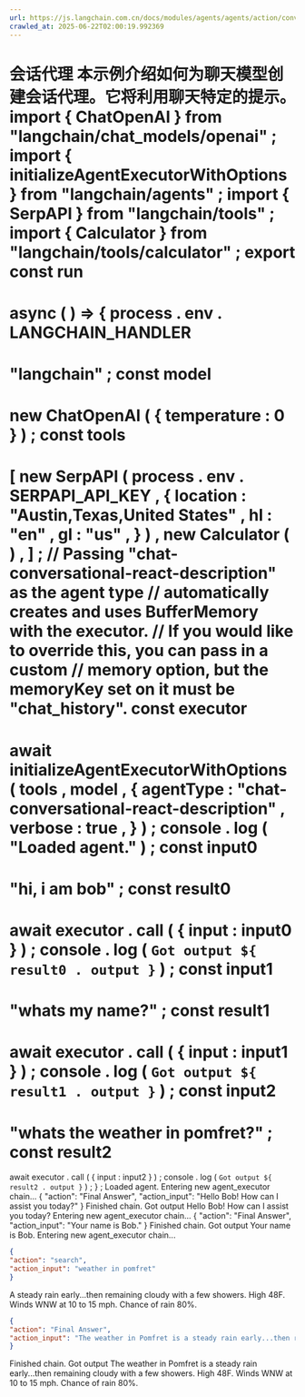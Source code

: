 ```yaml
---
url: https://js.langchain.com.cn/docs/modules/agents/agents/action/conversational_agent
crawled_at: 2025-06-22T02:00:19.992369
---
```


会话代理
本示例介绍如何为聊天模型创建会话代理。它将利用聊天特定的提示。
import
{
ChatOpenAI
}
from
"langchain/chat_models/openai"
;
import
{
initializeAgentExecutorWithOptions
}
from
"langchain/agents"
;
import
{
SerpAPI
}
from
"langchain/tools"
;
import
{
Calculator
}
from
"langchain/tools/calculator"
;
export
const
run
=
async
(
)
=>
{
process
.
env
.
LANGCHAIN_HANDLER
=
"langchain"
;
const
model
=
new
ChatOpenAI
(
{
temperature
:
0
}
)
;
const
tools
=
[
new
SerpAPI
(
process
.
env
.
SERPAPI_API_KEY
,
{
location
:
"Austin,Texas,United States"
,
hl
:
"en"
,
gl
:
"us"
,
}
)
,
new
Calculator
(
)
,
]
;
// Passing "chat-conversational-react-description" as the agent type
// automatically creates and uses BufferMemory with the executor.
// If you would like to override this, you can pass in a custom
// memory option, but the memoryKey set on it must be "chat_history".
const
executor
=
await
initializeAgentExecutorWithOptions
(
tools
,
model
,
{
agentType
:
"chat-conversational-react-description"
,
verbose
:
true
,
}
)
;
console
.
log
(
"Loaded agent."
)
;
const
input0
=
"hi, i am bob"
;
const
result0
=
await
executor
.
call
(
{
input
:
input0
}
)
;
console
.
log
(
`
Got output
${
result0
.
output
}
`
)
;
const
input1
=
"whats my name?"
;
const
result1
=
await
executor
.
call
(
{
input
:
input1
}
)
;
console
.
log
(
`
Got output
${
result1
.
output
}
`
)
;
const
input2
=
"whats the weather in pomfret?"
;
const
result2
=
await
executor
.
call
(
{
input
:
input2
}
)
;
console
.
log
(
`
Got output
${
result2
.
output
}
`
)
;
}
;
Loaded agent.
Entering new agent_executor chain...
{
"action": "Final Answer",
"action_input": "Hello Bob! How can I assist you today?"
}
Finished chain.
Got output Hello Bob! How can I assist you today?
Entering new agent_executor chain...
{
"action": "Final Answer",
"action_input": "Your name is Bob."
}
Finished chain.
Got output Your name is Bob.
Entering new agent_executor chain...
```json
{
"action": "search",
"action_input": "weather in pomfret"
}
```
A steady rain early...then remaining cloudy with a few showers. High 48F. Winds WNW at 10 to 15 mph. Chance of rain 80%.
```json
{
"action": "Final Answer",
"action_input": "The weather in Pomfret is a steady rain early...then remaining cloudy with a few showers. High 48F. Winds WNW at 10 to 15 mph. Chance of rain 80%."
}
```
Finished chain.
Got output The weather in Pomfret is a steady rain early...then remaining cloudy with a few showers. High 48F. Winds WNW at 10 to 15 mph. Chance of rain 80%.